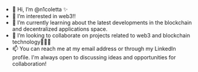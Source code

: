 - 👋 Hi, I’m @n1coletta ✨
- 👀 I’m interested in web3!!
- 🌱 I’m currently learning about the latest developments in the blockchain and decentralized applications space.
- 💞️ I’m looking to collaborate on projects related to web3 and blockchain technology👀👀👀
- 📫 You can reach me at my email address or through my LinkedIn profile. I'm always open to discussing ideas and opportunities for collaboration!

<!---
n1coletta/n1coletta is a ✨ special ✨ repository because its `README.md` (this file) appears on your GitHub profile.
You can click the Preview link to take a look at your changes.
--->
